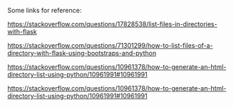 Some links for reference:

https://stackoverflow.com/questions/17828538/list-files-in-directories-with-flask

https://stackoverflow.com/questions/71301299/how-to-list-files-of-a-directory-with-flask-using-bootstraps-and-python

https://stackoverflow.com/questions/10961378/how-to-generate-an-html-directory-list-using-python/10961991#10961991

https://stackoverflow.com/questions/10961378/how-to-generate-an-html-directory-list-using-python/10961991#10961991